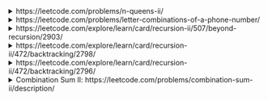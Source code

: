 <details>
<summary>https://leetcode.com/problems/n-queens-ii/</summary>
    
The n-queens puzzle is the problem of placing n queens on an n x n chessboard such that no two queens attack each other.

Given an integer n, return the number of distinct solutions to the n-queens puzzle.
```cs
public int TotalNQueens(int n) {
    if (n == 1) 
        return 1; 
    else if (n == 2 || n == 3)
        return 0;
    return BackTrack(0, new HashSet<int>(), new HashSet<int>(), new HashSet<int>(), n);
}

int BackTrack(int row, HashSet<int> cols,  HashSet<int> diag1, HashSet<int> diag2, int n) {
    if (row == n)
        return 1;
    int sum =0; 
    for (var j = 0; j< n; j++) {
        var dResult1 = row - j; 
        var dResult2 = row + j;
        if (!cols.Contains(j) && !diag1.Contains(dResult1) && !diag2.Contains(dResult2)) {
            cols.Add(j);
            diag1.Add(dResult1);
            diag2.Add(dResult2);                
            sum += BackTrack(row + 1, cols, diag1, diag2, n);                
            cols.Remove(j);
            diag1.Remove(dResult1);
            diag2.Remove(dResult2);                
        }
    }
    return sum;
}
```
  
  
</details>
    
<details>
<summary>https://leetcode.com/problems/letter-combinations-of-a-phone-number/</summary>
    
Given a string containing digits from 2-9 inclusive, return all possible letter combinations that the number could represent. Return the answer in any order.

A mapping of digits to letters (just like on the telephone buttons) is given below. Note that 1 does not map to any letters.
    
<img alt="" src="https://assets.leetcode.com/uploads/2022/03/15/1200px-telephone-keypad2svg.png" style="width: 300px; height: 243px;">

```cs
Dictionary<char, string> dic;    
    public IList<string> LetterCombinations(string digits) {
        if (digits == null || digits == "") {
            return new List<string>();
        }        
        dic = new Dictionary<char, string>();        
        dic.Add('2',"abc");
        dic.Add('3',"def");
        dic.Add('4',"ghi");
        dic.Add('5',"jkl");
        dic.Add('6',"mno");
        dic.Add('7',"pqrs");
        dic.Add('8',"tuv");
        dic.Add('9',"wxyz");
        return Recursive(digits);   
    }
                
    IList<string> Recursive(string digit) {        
        if (digit == "") {
            return null;
        }
        var fistChar = digit[0];        
        var returnList = new List<string>();         
        var list = Recursive(digit.Substring(1));         
        foreach (var chr in dic[fistChar]) {
            if (list != null) {
                foreach (var str in list) 
                    returnList.Add(chr + str);
            }
            else 
                returnList.Add(chr.ToString());
        }         
        return returnList; 
    }
```
  
  
</details>    

    
<details>
<summary>https://leetcode.com/explore/learn/card/recursion-ii/507/beyond-recursion/2903/</summary>
    
Given an array nums of distinct integers, return all the possible permutations. You can return the answer in any order.

```cs
List<IList<int>> answers; 
public IList<IList<int>> Permute(int[] nums) {
    answers = new List<IList<int>>(); 
    var list = nums.ToList();
    var currList = new List<int>(); 
    Recur(currList, list);
    return answers;
}

void Recur(List<int> currList, List<int> remains) {
    if (remains.Count == 0) {     
        answers.Add(new List<int>(currList));
    }
    var size = remains.Count; 
    for (int i=0; i< size; i++) {
        var x = remains[i]; 
        currList.Add(x);
        remains.RemoveAt(i); 
        Recur(currList, remains);
        remains.Insert(i, x);   
        currList.RemoveAt(currList.Count -1);  
    }
}   
```
  
  
</details>
    
    
<details>
<summary>https://leetcode.com/explore/learn/card/recursion-ii/472/backtracking/2798/</summary>
    
Given two integers n and k, return all possible combinations of k numbers chosen from the range [1, n].

You may return the answer in any order.
```cs
int n; 
int k; 
IList<IList<int>> ans; 
IList<int> curr; 

public IList<IList<int>> Combine(int n, int k) {
    this.n = n; 
    this.k = k;
    ans = new List<IList<int>>();
    curr = new List<int>();        
    Generate(k, 0);        
    return ans;
}

void Generate(int k, int index) {
    if (k == 0) {
        var cloned = new List<int>(curr);
        ans.Add(cloned);            
        return;
    }

    for (int i=index + 1; i<=n; i++) {            
        curr.Add(i);
        Generate(k - 1, i);
        curr.RemoveAt(curr.Count -1);
    }        
}
```
  
  
</details>




<details>
<summary>https://leetcode.com/explore/learn/card/recursion-ii/472/backtracking/2796/</summary>
    
Write a program to solve a Sudoku puzzle by filling the empty cells.

```cs
char[][] board; 
List<(int,int)> pairs; //Missing positions need to be filled. 
public void SolveSudoku(char[][] board) {
    this.board = board; 
    //rows[i] to store items can be filled in rows[i]
    //cols[i] to store items can be filled in cols[i]
    Dictionary<int, HashSet<int>> rows = new Dictionary<int, HashSet<int>>();
    Dictionary<int, HashSet<int>> cols = new Dictionary<int, HashSet<int>>();
    Dictionary<int, HashSet<int>> squares = new Dictionary<int, HashSet<int>>();
    pairs = new List<(int,int)>();
    //Setup 
    for(int i=0; i< 9; i++)  {
        rows.Add(i, new HashSet<int>());
        cols.Add(i, new HashSet<int>());
        squares.Add(i, new HashSet<int>());            
        for (int j=0; j< 9; j++) {
            rows[i].Add(j + 1);
            cols[i].Add(j + 1);
            squares[i].Add(j + 1);
            if (board[i][j] == '.') {
                pairs.Add((i, j));
            }
        }            
        for (int j=0; j< 9; j++) {
            rows[i].Remove(board[i][j] - '0');
            cols[i].Remove(board[j][i] - '0');
        }
        var _row = i / 3; //0, 1, 2 --> 0. 3, 4, 5 --> 1, ..
        var _col = i % 3;             
        for (int k= _row * 3; k < (_row + 1) * 3; k++) {
            for (int l= _col * 3; l < (_col + 1) * 3; l++) {
                squares[i].Remove(board[k][l] - '0');
            }
        }
    }
    var clonedBoard = new char[9][]; 
    for (int i=0; i<9; i++) {
        clonedBoard[i] = new char[9]; 
        for (int j=0; j<9; j++) { 
            clonedBoard[i][j] = board[i][j];
        }            
    }        
    Fill(rows, cols, squares, clonedBoard);
}

void Fill(Dictionary<int, HashSet<int>> rows, 
          Dictionary<int, HashSet<int>> cols, 
          Dictionary<int, HashSet<int>> squares, 
          char[][] board) {
    if (pairs.Count == 0) {  
        for (int i=0; i<9; i++) {
            for (int j=0; j<9; j++) {
                this.board[i][j] = board[i][j];
            }
        }            
        return; 
    }        
    var pair = pairs[0]; //Get 1 pair at top
    int row = pair.Item1, col = pair.Item2; 
    var clonedItems = new HashSet<int>(rows[row]);        
    foreach(var item in clonedItems) {
        //Try to remove
        var square_index = (row / 3) * 3 + (col / 3); 
        if (cols[col].Contains(item) && squares[square_index].Contains(item)) {
            pairs.RemoveAt(0);
            rows[row].Remove(item);
            cols[col].Remove(item);
            squares[square_index].Remove(item);
            board[row][col] = (char)(item + '0');
            Fill(rows, cols, squares, board);
            board[row][col] = '.';
            squares[square_index].Add(item);
            cols[col].Add(item);
            rows[row].Add(item);
            pairs.Insert(0, pair);
        }
    }
}
```
  
  
</details>
    
 
<details>
    <summary>Combination Sum II: https://leetcode.com/problems/combination-sum-ii/description/ </summary>
    
```cs
public class Solution {
    int[] candidates; 
    List<IList<int>> ans; 
    int target;
    public IList<IList<int>> CombinationSum2(int[] candidates, int target) {        
        this.candidates = candidates; 
        this.target = target;
        Array.Sort(candidates);
        ans = new List<IList<int>>(); 
        BuildList(0, 0, new List<int>(), ""); 
        return ans;
    }
    void BuildList(int curIdex, int curTotal, List<int> list, string key) {        
         if (curTotal == target ) {             
             ans.Add(new List<int>(list));
             return;
         }
         for (int i = curIdex; i< candidates.Length; i++) {
             if ((i == curIdex || candidates[i] > candidates[i - 1]) //Reduce repeat by taking 1 numbers if there are many numbers the same values
                                                                    //For example: 1 1 2 5 5, target = 8: 2nd [1] and 2nd [5] will not be jumped in 
                    && curTotal + candidates[i] <= target) {
                list.Add(candidates[i]);
                BuildList(i + 1, curTotal + candidates[i], list, key);
                list.RemoveAt(list.Count - 1);
             }
         }        
    } 
}
```
</details>
